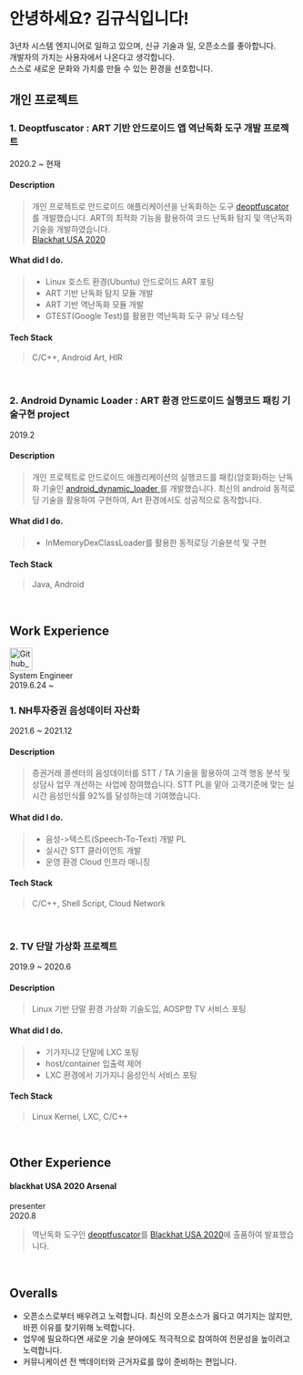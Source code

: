 # 안녕하세요? 김규식입니다!
 3년차 시스템 엔지니어로 일하고 있으며, 신규 기술과 일, 오픈소스를 좋아합니다.  
 개발자의 가치는 사용자에서 나온다고 생각합니다.   
 스스로 새로운 문화와 가치를 만들 수 있는 환경을 선호합니다.

## 개인 프로젝트

### 1. Deoptfuscator : ART 기반 안드로이드 앱 역난독화 도구 개발 프로젝트
2020.2 ~ 현재
#### Description
> 개인 프로젝트로 안드로이드 애플리케이션을 난독화하는 도구 [deoptfuscator](https://github.com/Gyoonus/deoptfuscator)를 개발했습니다. ART의 최적화 기능을 활용하여 코드 난독화 탐지 및 역난독화 기술을 개발하였습니다.  
> [Blackhat USA 2020](https://www.blackhat.com/us-20/arsenal/schedule/#deoptfuscator-automated-deobfuscation-of-android-bytecode-using-compilation-optimization-19958)
#### What did I do.
> * Linux 호스트 환경(Ubuntu) 안드로이드 ART 포팅
> * ART 기반 난독화 탐지 모듈 개발
> * ART 기반 역난독화 모듈 개발
> * GTEST(Google Test)를 활용한 역난독화 도구 유닛 테스팅
#### Tech Stack
> C/C++, Android Art, HIR
<br/>

### 2. Android Dynamic Loader : ART 환경 안드로이드 실행코드 패킹 기술구현 project
2019.2
#### Description
 > 개인 프로젝트로 안드로이드 애플리케이션의 실행코드를 패킹(암호화)하는 난독화 기술인 [android_dynamic_loader
](https://github.com/Gyoonus/android_dynamic_loader)를 개발했습니다. 최신의 android 동적로딩 기술을 활용하여 구현하여, Art 환경에서도 성공적으로 동작합니다.
#### What did I do.
> * InMemoryDexClassLoader를 활용한 동적로딩 기술분석 및 구현
#### Tech Stack
> Java, Android
<br/>

## Work Experience
<img src="https://corp.kt.com/images/kt/kt-ci.png" width="40px"  title="Github_Logo"> </img>  
System Engineer  
2019.6.24 ~ 

### 1. NH투자증권 음성데이터 자산화
2021.6 ~ 2021.12
#### Description
> 증권거래 콜센터의 음성데이터를 STT / TA 기술을 활용하여 고객 행동 분석 및 상담사 업무 개선하는 사업에 참여했습니다. STT PL을 맡아 고객기준에 맞는 실시간 음성인식률 92%를 달성하는데 기여했습니다.
#### What did I do.
> * 음성->텍스트(Speech-To-Text) 개발 PL
> * 실시간 STT 클라이언트 개발
> * 운영 환경 Cloud 인프라 매니징
#### Tech Stack
> C/C++, Shell Script, Cloud Network
<br/>

### 2. TV 단말 가상화 프로젝트
2019.9 ~ 2020.6
#### Description
> Linux 기반 단말 환경 가상화 기술도입, AOSP향 TV 서비스 포팅
#### What did I do.
> * 기가지니2 단말에 LXC 포팅
> * host/container 입출력 제어
> * LXC 환경에서 기가지니 음성인식 서비스 포팅
#### Tech Stack
> Linux Kernel, LXC, C/C++
<br/>


## Other Experience
#### blackhat USA 2020 Arsenal 
presenter  
2020.8  
 > 역난독화 도구인 [deoptfuscator](https://github.com/Gyoonus/deoptfuscator)를 [Blackhat USA 2020](https://www.blackhat.com/us-20/arsenal/schedule/#deoptfuscator-automated-deobfuscation-of-android-bytecode-using-compilation-optimization-19958)에 출품하여 발표했습니다.
<br/>

## Overalls
* 오픈소스로부터 배우려고 노력합니다. 최신의 오픈소스가 옳다고 여기지는 않지만, 바뀐 이유를 찾기위해 노력합니다.
* 업무에 필요하다면 새로운 기술 분야에도 적극적으로 참여하여 전문성을 높이려고 노력합니다.
* 커뮤니케이션 전 백데이터와 근거자료를 많이 준비하는 편입니다.
